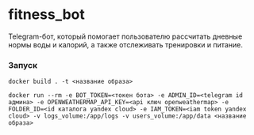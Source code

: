 # fitness_bot

Telegram-бот, который помогает пользователю рассчитать дневные нормы воды и калорий, а также отслеживать тренировки и питание.

### Запуск
```
docker build . -t <название образа>

docker run --rm -e BOT_TOKEN=<токен бота> -e ADMIN_ID=<telegram id админа> -e OPENWEATHERMAP_API_KEY=<api ключ openweathermap> -e FOLDER_ID=<id каталога yandex cloud> -e IAM_TOKEN=<iam token yandex cloud> -v logs_volume:/app/logs -v users_volume:/app/data <название образа>
```
